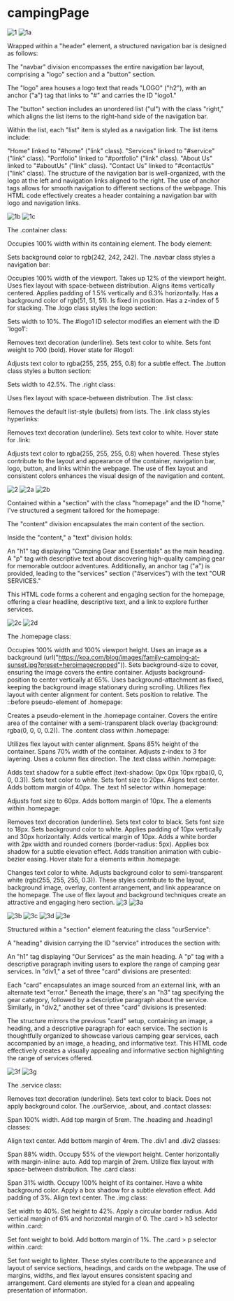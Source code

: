 # campingPage

![1](https://github.com/trishaDas13/campingPage/assets/126088849/ea5e2779-34e8-43d4-be0f-601e9e4a5bb6)
![1a](https://github.com/trishaDas13/campingPage/assets/126088849/50889f9c-8b17-4df3-b730-b2a0e2e8a95a)

Wrapped within a "header" element, a structured navigation bar is designed as follows:

The "navbar" division encompasses the entire navigation bar layout, comprising a "logo" section and a "button" section.

The "logo" area houses a logo text that reads "LOGO" ("h2"), with an anchor ("a") tag that links to "#" and carries the ID "logo1."

The "button" section includes an unordered list ("ul") with the class "right," which aligns the list items to the right-hand side of the navigation bar.

Within the list, each "list" item is styled as a navigation link. The list items include:

"Home" linked to "#home" ("link" class).
"Services" linked to "#service" ("link" class).
"Portfolio" linked to "#portfolio" ("link" class).
"About Us" linked to "#aboutUs" ("link" class).
"Contact Us" linked to "#contactUs" ("link" class).
The structure of the navigation bar is well-organized, with the logo at the left and navigation links aligned to the right. The use of anchor tags allows for smooth navigation to different sections of the webpage. This HTML code effectively creates a header containing a navigation bar with logo and navigation links.

![1b](https://github.com/trishaDas13/campingPage/assets/126088849/5da921ac-09f3-4e04-90f0-d8fe3058f011)
![1c](https://github.com/trishaDas13/campingPage/assets/126088849/b43f44d2-6346-463f-939d-9df0b4a57105)

The .container class:

Occupies 100% width within its containing element.
The body element:

Sets background color to rgb(242, 242, 242).
The .navbar class styles a navigation bar:

Occupies 100% width of the viewport.
Takes up 12% of the viewport height.
Uses flex layout with space-between distribution.
Aligns items vertically centered.
Applies padding of 1.5% vertically and 6.3% horizontally.
Has a background color of rgb(51, 51, 51).
Is fixed in position.
Has a z-index of 5 for stacking.
The .logo class styles the logo section:

Sets width to 10%.
The #logo1 ID selector modifies an element with the ID 'logo1':

Removes text decoration (underline).
Sets text color to white.
Sets font weight to 700 (bold).
Hover state for #logo1:

Adjusts text color to rgba(255, 255, 255, 0.8) for a subtle effect.
The .button class styles a button section:

Sets width to 42.5%.
The .right class:

Uses flex layout with space-between distribution.
The .list class:

Removes the default list-style (bullets) from lists.
The .link class styles hyperlinks:

Removes text decoration (underline).
Sets text color to white.
Hover state for .link:

Adjusts text color to rgba(255, 255, 255, 0.8) when hovered.
These styles contribute to the layout and appearance of the container, navigation bar, logo, button, and links within the webpage. The use of flex layout and consistent colors enhances the visual design of the navigation and content.

![2](https://github.com/trishaDas13/campingPage/assets/126088849/863eb348-2b8a-409f-8a3f-60eed7e4f85c)
![2a](https://github.com/trishaDas13/campingPage/assets/126088849/526fda1e-b4ee-4de5-b753-6e8bbf3dc8eb)
![2b](https://github.com/trishaDas13/campingPage/assets/126088849/aa523d6b-0fc1-4753-b907-03b65c95a8c6)

Contained within a "section" with the class "homepage" and the ID "home," I've structured a segment tailored for the homepage:

The "content" division encapsulates the main content of the section.

Inside the "content," a "text" division holds:

An "h1" tag displaying "Camping Gear and Essentials" as the main heading.
A "p" tag with descriptive text about discovering high-quality camping gear for memorable outdoor adventures.
Additionally, an anchor tag ("a") is provided, leading to the "services" section ("#services") with the text "OUR SERVICES."

This HTML code forms a coherent and engaging section for the homepage, offering a clear headline, descriptive text, and a link to explore further services.

![2c](https://github.com/trishaDas13/campingPage/assets/126088849/6fa81904-8d19-4c7a-8d99-f02713ea140f)
![2d](https://github.com/trishaDas13/campingPage/assets/126088849/b079f9fa-d0c9-4355-8407-4bfd0f715727)

The .homepage class:

Occupies 100% width and 100% viewport height.
Uses an image as a background (url("https://koa.com/blog/images/family-camping-at-sunset.jpg?preset=heroimagecropped")).
Sets background-size to cover, ensuring the image covers the entire container.
Adjusts background-position to center vertically at 65%.
Uses background-attachment as fixed, keeping the background image stationary during scrolling.
Utilizes flex layout with center alignment for content.
Sets position to relative.
The ::before pseudo-element of .homepage:

Creates a pseudo-element in the .homepage container.
Covers the entire area of the container with a semi-transparent black overlay (background: rgba(0, 0, 0, 0.2)).
The .content class within .homepage:

Utilizes flex layout with center alignment.
Spans 85% height of the container.
Spans 70% width of the container.
Adjusts z-index to 3 for layering.
Uses a column flex direction.
The .text class within .homepage:

Adds text shadow for a subtle effect (text-shadow: 0px 0px 10px rgba(0, 0, 0, 0.3)).
Sets text color to white.
Sets font size to 20px.
Aligns text center.
Adds bottom margin of 40px.
The .text h1 selector within .homepage:

Adjusts font size to 60px.
Adds bottom margin of 10px.
The a elements within .homepage:

Removes text decoration (underline).
Sets text color to black.
Sets font size to 18px.
Sets background color to white.
Applies padding of 10px vertically and 30px horizontally.
Adds vertical margin of 10px.
Adds a white border with 2px width and rounded corners (border-radius: 5px).
Applies box shadow for a subtle elevation effect.
Adds transition animation with cubic-bezier easing.
Hover state for a elements within .homepage:

Changes text color to white.
Adjusts background color to semi-transparent white (rgb(255, 255, 255, 0.3)).
These styles contribute to the layout, background image, overlay, content arrangement, and link appearance on the homepage. The use of flex layout and background techniques create an attractive and engaging hero section.
![3](https://github.com/trishaDas13/campingPage/assets/126088849/3fc47db6-4945-473f-a306-40f91f8fcba3)
![3a](https://github.com/trishaDas13/campingPage/assets/126088849/e8c80f3f-df8a-4c3b-9e1d-b5df9d05cb3e)


![3b](https://github.com/trishaDas13/campingPage/assets/126088849/925ab9a4-3c5b-4557-aa34-a621f91d11e2)
![3c](https://github.com/trishaDas13/campingPage/assets/126088849/e6524808-7e58-4023-ba28-3b0a5a24a5ab)
![3d](https://github.com/trishaDas13/campingPage/assets/126088849/a1c51524-2987-47c4-a0ed-7c5d58ab1205)
![3e](https://github.com/trishaDas13/campingPage/assets/126088849/396d8f14-bf18-40d0-883b-16696ef03ddf)

Structured within a "section" element featuring the class "ourService":

A "heading" division carrying the ID "service" introduces the section with:

An "h1" tag displaying "Our Services" as the main heading.
A "p" tag with a descriptive paragraph inviting users to explore the range of camping gear services.
In "div1," a set of three "card" divisions are presented:

Each "card" encapsulates an image sourced from an external link, with an alternate text "error."
Beneath the image, there's an "h3" tag specifying the gear category, followed by a descriptive paragraph about the service.
Similarly, in "div2," another set of three "card" divisions is presented:

The structure mirrors the previous "card" setup, containing an image, a heading, and a descriptive paragraph for each service.
The section is thoughtfully organized to showcase various camping gear services, each accompanied by an image, a heading, and informative text. This HTML code effectively creates a visually appealing and informative section highlighting the range of services offered.

![3f](https://github.com/trishaDas13/campingPage/assets/126088849/ec8d6962-f7cd-4a44-ae00-078e4989d26f)
![3g](https://github.com/trishaDas13/campingPage/assets/126088849/6e336839-bd40-4bf5-bb1e-16fa20d5c2d6)

The .service class:

Removes text decoration (underline).
Sets text color to black.
Does not apply background color.
The .ourService, .about, and .contact classes:

Span 100% width.
Add top margin of 5rem.
The .heading and .heading1 classes:

Align text center.
Add bottom margin of 4rem.
The .div1 and .div2 classes:

Span 88% width.
Occupy 55% of the viewport height.
Center horizontally with margin-inline: auto.
Add top margin of 2rem.
Utilize flex layout with space-between distribution.
The .card class:

Span 31% width.
Occupy 100% height of its container.
Have a white background color.
Apply a box shadow for a subtle elevation effect.
Add padding of 3%.
Align text center.
The .img class:

Set width to 40%.
Set height to 42%.
Apply a circular border radius.
Add vertical margin of 6% and horizontal margin of 0.
The .card > h3 selector within .card:

Set font weight to bold.
Add bottom margin of 1%.
The .card > p selector within .card:

Set font weight to lighter.
These styles contribute to the appearance and layout of service sections, headings, and cards on the webpage. The use of margins, widths, and flex layout ensures consistent spacing and arrangement. Card elements are styled for a clean and appealing presentation of information.

